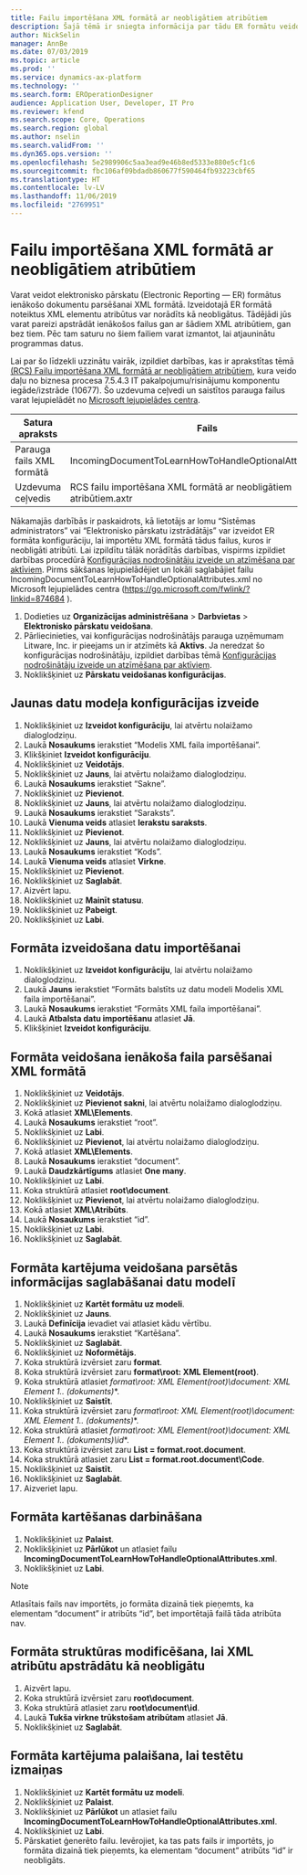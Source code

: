 ```yaml
---
title: Failu importēšana XML formātā ar neobligātiem atribūtiem
description: Šajā tēmā ir sniegta informācija par tādu ER formātu veidošanu, kuri nosaka XML atribūtus ienākošo elektronisko dokumentu parsēšanai XML formātā.
author: NickSelin
manager: AnnBe
ms.date: 07/03/2019
ms.topic: article
ms.prod: ''
ms.service: dynamics-ax-platform
ms.technology: ''
ms.search.form: EROperationDesigner
audience: Application User, Developer, IT Pro
ms.reviewer: kfend
ms.search.scope: Core, Operations
ms.search.region: global
ms.author: nselin
ms.search.validFrom: ''
ms.dyn365.ops.version: ''
ms.openlocfilehash: 5e2989906c5aa3ead9e46b8ed5333e880e5cf1c6
ms.sourcegitcommit: fbc106af09bdadb860677f590464fb93223cbf65
ms.translationtype: HT
ms.contentlocale: lv-LV
ms.lasthandoff: 11/06/2019
ms.locfileid: "2769951"
---
```

# <a name="import-files-in-xml-format-with-optional-attributes"></a>Failu importēšana XML formātā ar neobligātiem atribūtiem

Varat veidot elektronisko pārskatu (Electronic Reporting — ER) formātus ienākošo dokumentu parsēšanai XML formātā. Izveidotajā ER formātā noteiktus XML elementu atribūtus var norādīts kā neobligātus. Tādējādi jūs varat pareizi apstrādāt ienākošos failus gan ar šādiem XML atribūtiem, gan bez tiem. Pēc tam saturu no šiem failiem varat izmantot, lai atjauninātu programmas datus.

Lai par šo līdzekli uzzinātu vairāk, izpildiet darbības, kas ir aprakstītas tēmā [(RCS) Failu importēšana XML formātā ar neobligātiem atribūtiem](tasks/import-files-xml-format-optional-attributes.md), kura veido daļu no biznesa procesa 7.5.4.3 IT pakalpojumu/risinājumu komponentu iegāde/izstrāde (10677). Šo uzdevuma ceļvedi un saistītos parauga failus varat lejupielādēt no [Microsoft lejupielādes centra](https://go.microsoft.com/fwlink/?linkid=874684).


| Satura apraksts       | Fails                                                         |
|---------------------------|--------------------------------------------------------------|
| Parauga fails XML formātā | IncomingDocumentToLearnHowToHandleOptionalAttributes.xml     |
| Uzdevuma ceļvedis                | RCS failu importēšana XML formātā ar neobligātiem atribūtiem.axtr |


Nākamajās darbībās ir paskaidrots, kā lietotājs ar lomu “Sistēmas administrators” vai “Elektronisko pārskatu izstrādātājs” var izveidot ER formāta konfigurāciju, lai importētu XML formātā tādus failus, kuros ir neobligāti atribūti. Lai izpildītu tālāk norādītās darbības, vispirms izpildiet darbības procedūrā [Konfigurācijas nodrošinātāju izveide un atzīmēšana par aktīviem](tasks/er-configuration-provider-mark-it-active-2016-11.md). Pirms sākšanas lejupielādējiet un lokāli saglabājiet failu IncomingDocumentToLearnHowToHandleOptionalAttributes.xml no Microsoft lejupielādes centra (https://go.microsoft.com/fwlink/?linkid=874684 ).

1. Dodieties uz **Organizācijas administrēšana** > **Darbvietas** > **Elektronisko pārskatu veidošana**.
2. Pārliecinieties, vai konfigurācijas nodrošinātājs parauga uzņēmumam Litware, Inc. ir pieejams un ir atzīmēts kā **Aktīvs**. Ja neredzat šo konfigurācijas nodrošinātāju, izpildiet darbības tēmā [Konfigurācijas nodrošinātāju izveide un atzīmēšana par aktīviem](tasks/er-configuration-provider-mark-it-active-2016-11.md).
3. Noklikšķiniet uz **Pārskatu veidošanas konfigurācijas**.

## <a name="create-a-new-data-model-configuration"></a>Jaunas datu modeļa konfigurācijas izveide
1. Noklikšķiniet uz **Izveidot konfigurāciju**, lai atvērtu nolaižamo dialoglodziņu.
2. Laukā **Nosaukums** ierakstiet “Modelis XML faila importēšanai”.
3. Klikšķiniet **Izveidot konfigurāciju**.
4. Noklikšķiniet uz **Veidotājs**.
5. Noklikšķiniet uz **Jauns**, lai atvērtu nolaižamo dialoglodziņu.
6. Laukā **Nosaukums** ierakstiet “Sakne”.
7. Noklikšķiniet uz **Pievienot**.
8. Noklikšķiniet uz **Jauns**, lai atvērtu nolaižamo dialoglodziņu.
9. Laukā **Nosaukums** ierakstiet “Saraksts”.
10. Laukā **Vienuma veids** atlasiet **Ierakstu saraksts**.
11. Noklikšķiniet uz **Pievienot**.
12. Noklikšķiniet uz **Jauns**, lai atvērtu nolaižamo dialoglodziņu.
13. Laukā **Nosaukums** ierakstiet “Kods”.
14. Laukā **Vienuma veids** atlasiet **Virkne**.
15. Noklikšķiniet uz **Pievienot**.
16. Noklikšķiniet uz **Saglabāt**.
17. Aizvērt lapu.
18. Noklikšķiniet uz **Mainīt statusu**.
19. Noklikšķiniet uz **Pabeigt**.
20. Noklikšķiniet uz **Labi**.

## <a name="create-a-format-for-data-import"></a>Formāta izveidošana datu importēšanai
1. Noklikšķiniet uz **Izveidot konfigurāciju**, lai atvērtu nolaižamo dialoglodziņu.
2. Laukā **Jauns** ierakstiet “Formāts balstīts uz datu modeli Modelis XML faila importēšanai”.
3. Laukā **Nosaukums** ierakstiet “Formāts XML faila importēšanai”. 
4. Laukā **Atbalsta datu importēšanu** atlasiet **Jā**.
5. Klikšķiniet **Izveidot konfigurāciju**.

## <a name="design-a-format-to-parse-incoming-file-in-xml-format"></a>Formāta veidošana ienākoša faila parsēšanai XML formātā
1. Noklikšķiniet uz **Veidotājs**.
2. Noklikšķiniet uz **Pievienot sakni**, lai atvērtu nolaižamo dialoglodziņu.
3. Kokā atlasiet **XML\Elements**.
4. Laukā **Nosaukums** ierakstiet “root”.
5. Noklikšķiniet uz **Labi**.
6. Noklikšķiniet uz **Pievienot**, lai atvērtu nolaižamo dialoglodziņu.
7. Kokā atlasiet **XML\Elements**.
8. Laukā **Nosaukums** ierakstiet “document”.
9. Laukā **Daudzkārtīgums** atlasiet **One many**.
10. Noklikšķiniet uz **Labi**.
11. Koka struktūrā atlasiet **root\document**.
12. Noklikšķiniet uz **Pievienot**, lai atvērtu nolaižamo dialoglodziņu.
13. Kokā atlasiet **XML\Atribūts**.
14. Laukā **Nosaukums** ierakstiet “id”.
15. Noklikšķiniet uz **Labi**.
16. Noklikšķiniet uz **Saglabāt**.

## <a name="design-a-format-mapping-to-save-parsed-information-to-data-model"></a>Formāta kartējuma veidošana parsētās informācijas saglabāšanai datu modelī
1.  Noklikšķiniet uz **Kartēt formātu uz modeli**.
2.  Noklikšķiniet uz **Jauns**.
3.  Laukā **Definīcija** ievadiet vai atlasiet kādu vērtību.
4.  Laukā **Nosaukums** ierakstiet “Kartēšana”.
5.  Noklikšķiniet uz **Saglabāt**.
6.  Noklikšķiniet uz **Noformētājs**.
7.  Koka struktūrā izvērsiet zaru **format**.
8.  Koka struktūrā izvērsiet zaru **format\root: XML Element(root)**.
9.  Koka struktūrā atlasiet **format\root: XML Element(root)\document: XML Element 1..* (dokuments)**.
10. Noklikšķiniet uz **Saistīt**.
11. Koka struktūrā izvērsiet zaru **format\root: XML Element(root)\document: XML Element 1..* (dokuments)**.
12. Koka struktūrā atlasiet **format\root: XML Element(root)\document: XML Element 1..* (dokuments)\id**.
13. Koka struktūrā izvērsiet zaru **List = format.root.document**.
14. Koka struktūrā atlasiet zaru **List = format.root.document\Code**.
15. Noklikšķiniet uz **Saistīt**.
16. Noklikšķiniet uz **Saglabāt**.
17. Aizveriet lapu.

## <a name="run-format-mapping"></a>Formāta kartēšanas darbināšana
1. Noklikšķiniet uz **Palaist**.
2. Noklikšķiniet uz **Pārlūkot** un atlasiet failu **IncomingDocumentToLearnHowToHandleOptionalAttributes.xml**.
3. Noklikšķiniet uz **Labi**.

> [!NOTE]
> Atlasītais fails nav importēts, jo formāta dizainā tiek pieņemts, ka elementam “document” ir atribūts “id”, bet importētajā failā tāda atribūta nav.

## <a name="modify-format-structure-to-handle-xml-attribute-as-optional"></a>Formāta struktūras modificēšana, lai XML atribūtu apstrādātu kā neobligātu
1. Aizvērt lapu.
2. Koka struktūrā izvērsiet zaru **root\document**.
3. Koka struktūrā atlasiet zaru **root\document\id**.
4. Laukā **Tukša virkne trūkstošam atribūtam** atlasiet **Jā**.
5. Noklikšķiniet uz **Saglabāt**.

## <a name="run-format-mapping-to-test-changes"></a>Formāta kartējuma palaišana, lai testētu izmaiņas
1. Noklikšķiniet uz **Kartēt formātu uz modeli**.
2. Noklikšķiniet uz **Palaist**.
3. Noklikšķiniet uz **Pārlūkot** un atlasiet failu **IncomingDocumentToLearnHowToHandleOptionalAttributes.xml**.
4. Noklikšķiniet uz **Labi**.
5. Pārskatiet ģenerēto failu. Ievērojiet, ka tas pats fails ir importēts, jo formāta dizainā tiek pieņemts, ka elementam “document” atribūts “id” ir neobligāts.
